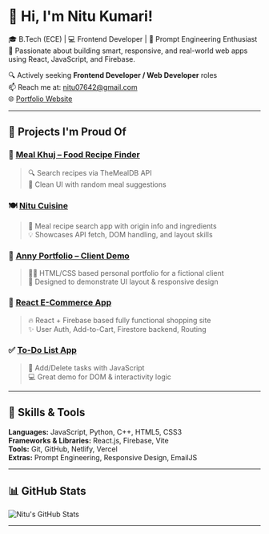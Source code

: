 # 👋 Hi, I'm Nitu Kumari!

🎓 B.Tech (ECE) | 💻 Frontend Developer | 🧠 Prompt Engineering Enthusiast  
🚀 Passionate about building smart, responsive, and real-world web apps using React, JavaScript, and Firebase.

🔍 Actively seeking **Frontend Developer / Web Developer** roles  
📫 Reach me at: nitu07642@gmail.com  
🌐 [Portfolio Website](https://portfolio-eqxt.vercel.app)

---

## 🌟 Projects I'm Proud Of

### 🍛 [Meal Khuj – Food Recipe Finder](https://github.com/Nitu07642/meal-khuj-main)
> 🔍 Search recipes via TheMealDB API  
> 🎨 Clean UI with random meal suggestions

### 🍽️ [Nitu Cuisine](https://github.com/Nitu07642/Nitu-Cuisine-project-1)
> 🍲 Meal recipe search app with origin info and ingredients  
> 💡 Showcases API fetch, DOM handling, and layout skills

### 🎨 [Anny Portfolio – Client Demo](https://github.com/Nitu07642/Anny-Portfolio)
> 🧑‍🎨 HTML/CSS based personal portfolio for a fictional client  
> 💼 Designed to demonstrate UI layout & responsive design

### 🛒 [React E-Commerce App](https://github.com/Nitu07642/React-And-Firebase-Ecommerce-For-Beginners-main)
> 🔥 React + Firebase based fully functional shopping site  
> ✨ User Auth, Add-to-Cart, Firestore backend, Routing

### ✅ [To-Do List App](https://github.com/Nitu07642/ToDoList-App)
> 📝 Add/Delete tasks with JavaScript  
> 💻 Great demo for DOM & interactivity logic

---

## 🧠 Skills & Tools

**Languages:** JavaScript, Python, C++, HTML5, CSS3  
**Frameworks & Libraries:** React.js, Firebase, Vite  
**Tools:** Git, GitHub, Netlify, Vercel  
**Extras:** Prompt Engineering, Responsive Design, EmailJS

---

## 📊 GitHub Stats

![Nitu's GitHub Stats](https://github-readme-stats.vercel.app/api?username=Nitu07642&show_icons=true&theme=radical)

---
